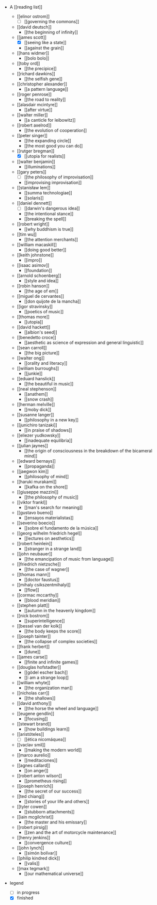 - A [[reading list]]
  - [[elinor ostrom]]
    - [ ] [[governing the commons]]
  - [[david deutsch]] 
    - [[the beginning of infinity]]
  - [[james scott]]
    - [x] [[seeing like a state]]
    - [[against the grain]] 
  - [[hans widmer]]
    - [[bolo bolo]]
  - [[toby ord]]
    - [[the precipice]]
  - [[richard dawkins]]
    - [[the selfish gene]]
  - [[christopher alexander]]
    - [[a pattern language]]
  - [[roger penrose]]
     - [[the road to reality]] 
  - [[alasdair mcintyre]]
    - [[after virtue]] 
  - [[walter miller]]
    - [[a canticle for leibowitz]]
  - [[robert axelrod]]
    - [[the evolution of cooperation]]
  - [[peter singer]]
    - [[the expanding circle]]
    - [[the most good you can do]]
  - [[rutger bregman]]
    - [x] [[utopia for realists]]
  - [[walter benjamin]]
    - [[illuminations]]
  - [[gary peters]]
    - [ ] [[the philosophy of improvisation]]
    - [[improvising improvisation]]
  - [[stanisław lem]]
    - [[summa technologiae]]
    - [[solaris]]
  - [[daniel dennett]]
    - [ ] [[darwin's dangerous idea]]
    - [[the intentional stance]]
    - [[breaking the spell]]
  - [[robert wright]]
    - [[why buddhism is true]]
  - [[tim wu]]
    - [[the attention merchants]]
  - [[william macaskill]] 
    - [[doing good better]]
  - [[keith johnstone]]
    - [[impro]]
  - [[isaac asimov]]
    - [[foundation]]
  - [[arnold schoenberg]]
    - [[style and idea]]
  - [[robin hanson]]
    - [[the age of em]]
  - [[miguel de cervantes]]
    - [[don quijote de la mancha]]
  - [[igor stravinsky]]
    - [[poetics of music]]
  - [[thomas more]]
    - [[utopia]]
  - [[david hackett]]
    - [[albion's seed]]
  - [[benedetto croce]]
    - [[aesthetic as science of expression and general linguistic]]
  - [[sean carroll]]
    - [[the big picture]]
  - [[walter ong]]
    - [[orality and literacy]]
  - [[william burroughs]] 
    - [[junkie]]
  - [[eduard hanslick]]
    - [[the beautiful in music]]
  - [[neal stephenson]]
    - [[anathem]]
    - [[snow crash]]
  - [[herman melville]]
    - [[moby dick]]
  - [[susanne langer]]
    - [[philosophy in a new key]]
  - [[junichiro tanizaki]]
    - [[in praise of shadows]]
  - [[eliezer yudkowsky]]
    - [[inadequate equilibria]]
  - [[julian jaynes]]
    - [[the origin of consciousness in the breakdown of the bicameral mind]]
  - [[edward bernays]]
    - [[propaganda]]
  - [[jaegwon kim]]
    - [[philosophy of mind]]
  - [[haruki murakami]]
    - [[kafka on the shore]]
  - [[giuseppe mazzini]]
    - [[the philosophy of music]]
  - [[viktor frankl]]
    - [[man's search for meaning]]
  - [[gustavo bueno]]
    - [[ensayos materialistas]]
  - [[severino boecio]]
    - [[sobre el fundamento de la música]]
  - [[georg wilhelm friedrich hegel]]
    - [[lectures on aesthetics]]
  - [[robert heinlein]]
    - [[stranger in a strange land]]
  - [[john neubauer]]
    - [[the emancipation of music from language]] 
  - [[friedrich nietzsche]]
    - [[the case of wagner]]
  - [[thomas mann]]
    - [[doctor faustus]]
  - [[mihaly csikszentmihalyi]]
    - [[flow]] 
  - [[cormac mccarthy]]
    - [[blood meridian]]
  - [[stephen platt]]
    - [[autumn in the heavenly kingdom]]
  - [[nick bostrom]]
    - [[superintelligence]]
  - [[bessel van der kolk]]
    - [[the body keeps the score]]
  - [[joseph tainter]]
    - [[the collapse of complex societies]]
  - [[frank herbert]]
    - [[dune]]
  - [[james carse]]
    - [[finite and infinite games]]
  - [[douglas hofstadter]]
    - [[gödel escher bach]]
    - [[i am a strange loop]]
  - [[william whyte]]
    - [[the organization man]]
  - [[nicholas carr]]
    - [[the shallows]]
  - [[david anthony]]
    - [[the horse the wheel and language]]
  - [[eugene gendlin]]
    - [[focusing]]
  - [[stewart brand]]
    - [[how buildings learn]]
  - [[aristóteles]]
    - [ ] [[ética nicomáquea]]
  - [[vaclav smil]]
    - [[making the modern world]]
  - [[marco aurelio]]
    - [[meditaciones]]
  - [[agnes callard]]
    - [[on anger]]
  - [[robert anton wilson]]
    - [[prometheus rising]]
  - [[joseph henrich]]
    - [[the secret of our success]]
  - [[ted chiang]]
    - [[stories of your life and others]]
  - [[tyler cowen]]
    - [[stubborn attachments]]
  - [[iain mcgilchrist]]
    - [[the master and his emissary]]
  - [[robert pirsig]]
    - [[zen and the art of motorcycle maintenance]]
  - [[henry jenkins]]
    - [[convergence culture]]
  - [[john lynch]]
    - [[simón bolívar]]
  - [[philip kindred dick]]
    - [[valis]]
  - [[max tegmark]]
    - [[our mathematical universe]]

- legend
  - [ ] in progress 
  - [x] finished
